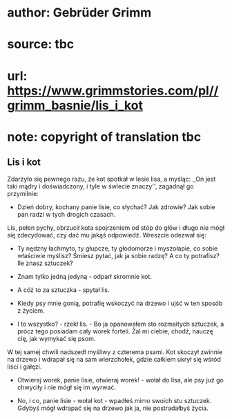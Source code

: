 # author: Gebrüder Grimm
# source: tbc
# url: https://www.grimmstories.com/pl//grimm_basnie/lis_i_kot
# note: copyright of translation tbc

## Lis i kot 

Zdarzyło się pewnego razu, że kot spotkał w lesie lisa, a myśląc: ,,On
jest taki mądry i doświadczony, i tyle w świecie znaczy'', zagadnął go
przymilnie:

- Dzień dobry, kochany panie lisie, co słychać? Jak zdrowie? Jak sobie
pan radzi w tych drogich czasach.

Lis, pełen pychy, obrzucił kota spojrzeniem od stóp do głów i długo nie
mógł się zdecydować, czy dać mu jakąś odpowiedź. Wreszcie odezwał się:

- Ty nędzny łachmyto, ty głupcze, ty głodomorze i myszołapie, co sobie
właściwie myślisz? Śmiesz pytać, jak ja sobie radzę? A co ty potrafisz?
Ile znasz sztuczek?

- Znam tylko jedną jedyną - odparł skromnie kot.

- A cóż to za sztuczka - spytał lis.

- Kiedy psy mnie gonią, potrafię wskoczyć na drzewo i ujść w ten sposób
z życiem.

- I to wszystko? - rzekł lis. - Bo ja opanowałem sto rozmaitych
sztuczek, a prócz tego posiadam cały worek forteli. Żal mi ciebie,
chodź, nauczę cię, jak wymykać się psom.

W tej samej chwili nadszedł myśliwy z czterema psami. Kot skoczył
zwinnie na drzewo i wdrapał się na sam wierzchołek, gdzie całkiem ukrył
się wśród liści i gałęzi.

- Otwieraj worek, panie lisie, otwieraj worek! - wołał do lisa, ale psy
już go chwyciły i nie mógł się im wyrwać.

- No, i co, panie lisie - wołał kot - wpadłeś mimo swoich stu sztuczek.
Gdybyś mógł wdrapać się na drzewo jak ja, nie postradałbyś życia.
